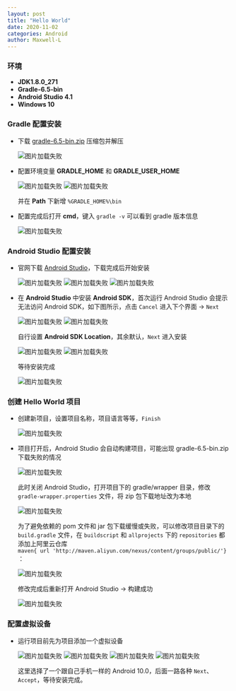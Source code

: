 ```yaml
---
layout: post
title: "Hello World"
date: 2020-11-02
categories: Android
author: Maxwell-L
---
```


### **环境**
* **JDK1.8.0_271**   
* **Gradle-6.5-bin**  
* **Android Studio 4.1**  
* **Windows 10**

### **Gradle 配置安装**
* 下载 [gradle-6.5-bin.zip](https://downloads.gradle-dn.com/distributions/gradle-6.5-bin.zip) 压缩包并解压

    ![图片加载失败](https://maxwell-blog.cn/image/androidhello1.png)

* 配置环境变量 **GRADLE_HOME** 和 **GRADLE_USER_HOME**

    ![图片加载失败](https://maxwell-blog.cn/image/androidhello2.png)
    ![图片加载失败](https://maxwell-blog.cn/image/androidhello3.png)

    并在 **Path** 下新增 `%GRADLE_HOME%\bin`

* 配置完成后打开 **cmd**，键入 `gradle -v` 可以看到 gradle 版本信息

    ![图片加载失败](https://maxwell-blog.cn/image/androidhello3_2.png)

### **Android Studio 配置安装**
* 官网下载 [Android Studio](https://developer.android.google.cn/studio/)，下载完成后开始安装

    ![图片加载失败](https://maxwell-blog.cn/image/androidhello4.png)
    ![图片加载失败](https://maxwell-blog.cn/image/androidhello5.png)
    ![图片加载失败](https://maxwell-blog.cn/image/androidhello6.png)

* 在 **Android Studio** 中安装 **Android SDK**，首次运行 Android Studio 会提示无法访问 Android SDK，如下图所示，点击 `Cancel` 进入下个界面 -> `Next`

    ![图片加载失败](https://maxwell-blog.cn/image/androidhello7.png)
    ![图片加载失败](https://maxwell-blog.cn/image/androidhello8.png)
    
    自行设置 **Android SDK Location**，其余默认，`Next` 进入安装

    ![图片加载失败](https://maxwell-blog.cn/image/androidhello9.png)
    ![图片加载失败](https://maxwell-blog.cn/image/androidhello10.png)

    等待安装完成

    ![图片加载失败](https://maxwell-blog.cn/image/androidhello11.png)

### **创建 Hello World 项目**
* 创建新项目，设置项目名称，项目语言等等，`Finish`

    ![图片加载失败](https://maxwell-blog.cn/image/androidhello12.png)

* 项目打开后，Android Studio 会自动构建项目，可能出现 gradle-6.5-bin.zip 下载失败的情况

    ![图片加载失败](https://maxwell-blog.cn/image/androidhello13.png)

    此时关闭 Android Studio，打开项目下的 gradle/wrapper 目录，修改 `gradle-wrapper.properties` 文件，将 zip 包下载地址改为本地

    ![图片加载失败](https://maxwell-blog.cn/image/androidhello14.png)

    为了避免依赖的 pom 文件和 jar 包下载缓慢或失败，可以修改项目目录下的 `build.gradle` 文件，在 `buildscript` 和 `allprojects` 下的 `repositories` 都添加上阿里云仓库 `maven{ url 'http://maven.aliyun.com/nexus/content/groups/public/'}`：

    ![图片加载失败](https://maxwell-blog.cn/image/androidhello15.png)

    修改完成后重新打开 Android Studio -> 构建成功

    ![图片加载失败](https://maxwell-blog.cn/image/androidhello16.png)


### **配置虚拟设备**
* 运行项目前先为项目添加一个虚拟设备

    ![图片加载失败](https://maxwell-blog.cn/image/androidhello17.png)
    ![图片加载失败](https://maxwell-blog.cn/image/androidhello18.png)
    ![图片加载失败](https://maxwell-blog.cn/image/androidhello19.png)
    ![图片加载失败](https://maxwell-blog.cn/image/androidhello20.png)

    这里选择了一个跟自己手机一样的 Android 10.0，后面一路各种 `Next`、`Accept`，等待安装完成。
